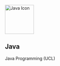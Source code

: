 <p align="left">
  <a href="http://github.com/jfdsr">
    <img src="https://cdn.iconscout.com/icon/free/png-256/java-23-225999.png" alt="Java Icon" width="96" height="96">
  </a>
  <h2 align="left">Java</h2>
  <p align="left">Java Programming (UCL)</p>
</p>
